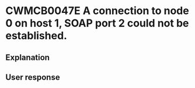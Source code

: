 # CWMCB0047E A connection to node 0 on host 1, SOAP port 2 could not be established.

## Explanation

## User response